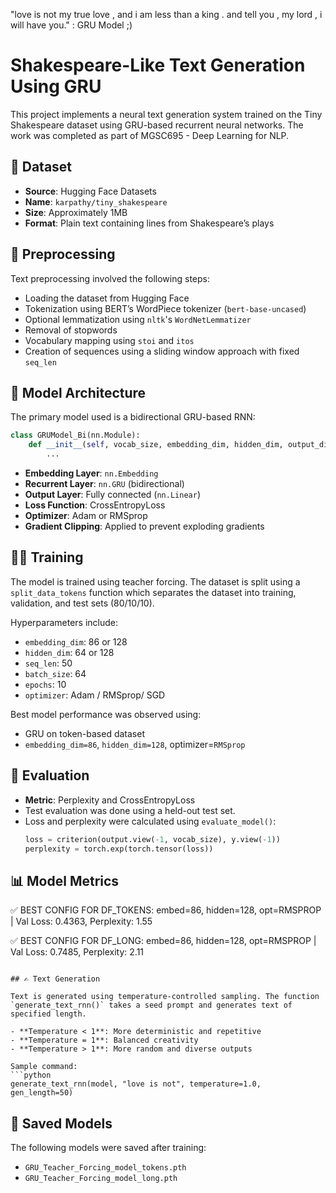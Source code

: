 "love is not my true love , and i am less than a king . and tell you , my lord , i will have you." : GRU Model ;)

# Shakespeare-Like Text Generation Using GRU

This project implements a neural text generation system trained on the Tiny Shakespeare dataset using GRU-based recurrent neural networks. The work was completed as part of MGSC695 - Deep Learning for NLP.

## 📂 Dataset

- **Source**: Hugging Face Datasets
- **Name**: `karpathy/tiny_shakespeare`
- **Size**: Approximately 1MB
- **Format**: Plain text containing lines from Shakespeare’s plays

## 🔧 Preprocessing

Text preprocessing involved the following steps:
- Loading the dataset from Hugging Face
- Tokenization using BERT’s WordPiece tokenizer (`bert-base-uncased`)
- Optional lemmatization using `nltk`'s `WordNetLemmatizer`
- Removal of stopwords
- Vocabulary mapping using `stoi` and `itos`
- Creation of sequences using a sliding window approach with fixed `seq_len`

## 🧠 Model Architecture

The primary model used is a bidirectional GRU-based RNN:

```python
class GRUModel_Bi(nn.Module):
    def __init__(self, vocab_size, embedding_dim, hidden_dim, output_dim):
        ...
```

- **Embedding Layer**: `nn.Embedding`
- **Recurrent Layer**: `nn.GRU` (bidirectional)
- **Output Layer**: Fully connected (`nn.Linear`)
- **Loss Function**: CrossEntropyLoss
- **Optimizer**: Adam or RMSprop
- **Gradient Clipping**: Applied to prevent exploding gradients

## 🏋️‍♀️ Training

The model is trained using teacher forcing. The dataset is split using a `split_data_tokens` function which separates the dataset into training, validation, and test sets (80/10/10).

Hyperparameters include:
- `embedding_dim`: 86 or 128
- `hidden_dim`: 64 or 128
- `seq_len`: 50
- `batch_size`: 64
- `epochs`: 10
- `optimizer`: Adam / RMSprop/ SGD

Best model performance was observed using:
- GRU on token-based dataset
- `embedding_dim=86`, `hidden_dim=128`, optimizer=`RMSprop`

## 🧪 Evaluation

- **Metric**: Perplexity and CrossEntropyLoss
- Test evaluation was done using a held-out test set.
- Loss and perplexity were calculated using `evaluate_model()`:
  ```python
  loss = criterion(output.view(-1, vocab_size), y.view(-1))
  perplexity = torch.exp(torch.tensor(loss))

## 📊 Model Metrics

✅ BEST CONFIG FOR DF_TOKENS: embed=86, hidden=128, opt=RMSPROP | Val Loss: 0.4363, Perplexity: 1.55

✅ BEST CONFIG FOR DF_LONG: embed=86, hidden=128, opt=RMSPROP | Val Loss: 0.7485, Perplexity: 2.11
  ```

## ✍️ Text Generation

Text is generated using temperature-controlled sampling. The function `generate_text_rnn()` takes a seed prompt and generates text of specified length.

- **Temperature < 1**: More deterministic and repetitive
- **Temperature = 1**: Balanced creativity
- **Temperature > 1**: More random and diverse outputs

Sample command:
```python
generate_text_rnn(model, "love is not", temperature=1.0, gen_length=50)
```

## 📃 Saved Models

The following models were saved after training:
- `GRU_Teacher_Forcing_model_tokens.pth`
- `GRU_Teacher_Forcing_model_long.pth`
